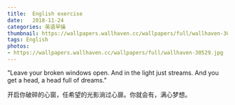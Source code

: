 ```yaml
---
title:  English exercise
date:   2018-11-24
categories: 英语早操
thumbnail: https://wallpapers.wallhaven.cc/wallpapers/full/wallhaven-30529.jpg
tags: English
photos:
- https://wallpapers.wallhaven.cc/wallpapers/full/wallhaven-30529.jpg
---
```


"Leave your broken windows open. And in the light just streams. And you get a head, a head full of dreams."
<p>开启你破碎的心窗，任希望的光影淌过心扉。你就会有，满心梦想。</p>
